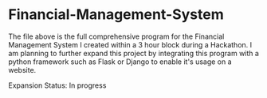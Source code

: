 # Financial-Management-System

The file above is the full comprehensive program for the Financial Management System I created within a 3 hour block during a Hackathon. I am planning to further expand this project by integrating this program with a python framework such as Flask or Django to enable it's usage on a website. 

Expansion Status: In progress
